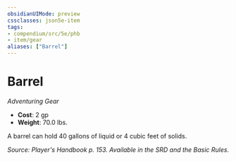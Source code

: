 ```yaml
---
obsidianUIMode: preview
cssclasses: json5e-item
tags:
- compendium/src/5e/phb
- item/gear
aliases: ["Barrel"]
---
```

# Barrel
*Adventuring Gear*  

- **Cost**: 2 gp
- **Weight**: 70.0 lbs.

A barrel can hold 40 gallons of liquid or 4 cubic feet of solids.

*Source: Player's Handbook p. 153. Available in the SRD and the Basic Rules.*